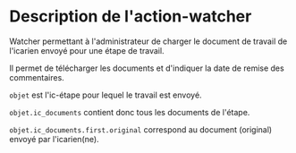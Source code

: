 Description de l'action-watcher
===============================

Watcher permettant à l'administrateur de charger le document de travail de l'icarien envoyé pour une étape de travail.

Il permet de télécharger les documents et d'indiquer la date de remise des commentaires.

`objet` est l'ic-étape pour lequel le travail est envoyé.

`objet.ic_documents` contient donc tous les documents de l'étape.

`objet.ic_documents.first.original` correspond au document (original) envoyé par l'icarien(ne).
